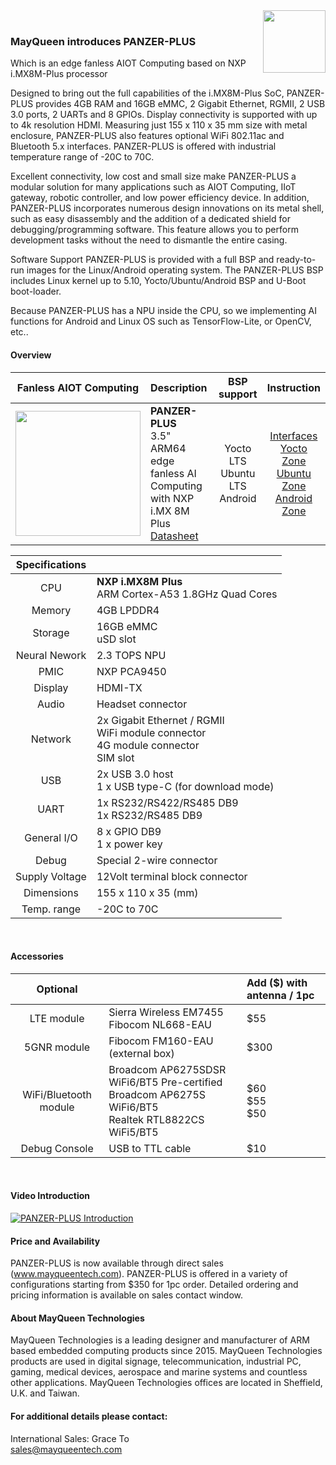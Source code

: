 <img src="https://www.mayqueentech.com/img/logo.png" width="100" align="right">
<br>

### MayQueen introduces PANZER-PLUS
Which is an edge fanless AIOT Computing based on NXP i.MX8M-Plus processor

Designed to bring out the full capabilities of the i.MX8M-Plus SoC, PANZER-PLUS provides 4GB RAM and 16GB eMMC, 2 Gigabit Ethernet, RGMII, 2 USB 3.0 ports, 2 UARTs and 8 GPIOs. Display connectivity is supported with up to 4k resolution HDMI. Measuring just 155 x 110 x 35 mm size with metal enclosure, PANZER-PLUS also features optional WiFi 802.11ac and Bluetooth 5.x interfaces. PANZER-PLUS is offered with industrial temperature range of -20C to 70C.

Excellent connectivity, low cost and small size make PANZER-PLUS a modular solution for many applications such as AIOT Computing, IIoT gateway, robotic controller, and low power efficiency device. In addition, PANZER-PLUS incorporates numerous design innovations on its metal shell, such as easy disassembly and the addition of a dedicated shield for debugging/programming software. This feature allows you to perform development tasks without the need to dismantle the entire casing.

Software Support
PANZER-PLUS is provided with a full BSP and ready-to-run images for the Linux/Android operating system.
The PANZER-PLUS BSP includes Linux kernel up to 5.10, Yocto/Ubuntu/Android BSP and U-Boot boot-loader.

Because PANZER-PLUS has a NPU inside the CPU, so we implementing AI functions for Android and Linux OS such as TensorFlow-Lite, or OpenCV, etc..
<br>

#### Overview
|                         Fanless AIOT Computing                         | Description                                                  |                       BSP support                       |                       Instruction                        |
| :----------------------------------------------------------: | :----------------------------------------------------------- | :---------------------------------------------------------: | :----------------------------------------------------------: |
| <img src="https://mayqueen-lab.github.io/img/panzer-plus.png" width="200"/> | **PANZER-PLUS** <br />     3.5" ARM64 edge fanless AI Computing with NXP i.MX 8M Plus <br/> [Datasheet](https://www.dropbox.com/scl/fi/w1sx5vcurrjmk9k94e4r3/panzer-plus.pdf?rlkey=55t78y84gnl08i8bre0hh3ckh&dl=0) | Yocto LTS <br /> Ubuntu LTS <br /> Android | [Interfaces](https://github.com/MayQueenTechCommunity/PANZER-PLUS/wiki/Interfaces) <br /> [Yocto Zone](https://github.com/MayQueenTechCommunity/PANZER-PLUS/wiki/Yocto-Zone) <br /> [Ubuntu Zone](https://github.com/MayQueenTechCommunity/PANZER-PLUS/wiki/Ubuntu-Zone) <br /> [Android Zone](https://github.com/MayQueenTechCommunity/PANZER-PLUS/wiki/Android-Zone) <br /> |


|                         Specifications                         |                                                   |
| :----------------------------------------------------------: | :----------------------------------------------------------- |
| CPU | **NXP i.MX8M Plus** <br />    ARM Cortex-A53 1.8GHz Quad Cores |
| Memory | 4GB LPDDR4 |
| Storage | 16GB eMMC <br /> uSD slot|
| Neural Nework | 2.3 TOPS NPU |
| PMIC | NXP PCA9450 |
| Display | HDMI-TX|
| Audio | Headset connector |
| Network | 2x Gigabit Ethernet / RGMII <br /> WiFi module connector <br /> 4G module connector <br /> SIM slot |
| USB | 2x USB 3.0 host <br /> 1 x USB type-C (for download mode) |
| UART | 1x RS232/RS422/RS485 DB9 <br /> 1x RS232/RS485 DB9 |
| General I/O | 8 x GPIO DB9 <br /> 1 x power key |
| Debug | Special 2-wire connector |
| Supply Voltage | 12Volt terminal block connector |
| Dimensions | 155 x 110 x 35 (mm) |
| Temp. range | -20C to 70C |
<br>

#### Accessories

|                         Optional                         |                                                   |                         Add ($) with antenna / 1pc                    |
| :----------------------------------------------------------: | :----------------------------------------------------------- |:----------------------------------------------------------- |
| LTE module | Sierra Wireless EM7455 <br /> Fibocom NL668-EAU| $55|
| 5GNR module | Fibocom FM160-EAU (external box)| $300 |
| WiFi/Bluetooth module | Broadcom AP6275SDSR WiFi6/BT5 Pre-certified <br /> Broadcom AP6275S WiFi6/BT5 <br /> Realtek RTL8822CS WiFi5/BT5 | $60 <br /> $55 <br /> $50|
| Debug Console | USB to TTL cable | $10|
<br>

#### Video Introduction
[![PANZER-PLUS Introduction](https://res.cloudinary.com/marcomontalbano/image/upload/v1706499781/video_to_markdown/images/youtube--kA_dhOvVW94-c05b58ac6eb4c4700831b2b3070cd403.jpg)](https://www.youtube.com/watch?v=kA_dhOvVW94 "PANZER-PLUS Introduction")
<br>

#### Price and Availability
PANZER-PLUS is now available through direct sales (www.mayqueentech.com).
PANZER-PLUS is offered in a variety of configurations starting from $350 for 1pc order.
Detailed ordering and pricing information is available on sales contact window.
<br>

#### About MayQueen Technologies
MayQueen Technologies is a leading designer and manufacturer of ARM based embedded computing products since 2015.
MayQueen Technologies products are used in digital signage, telecommunication, industrial PC, gaming, medical devices, aerospace and marine systems and countless other applications.
MayQueen Technologies offices are located in Sheffield, U.K. and Taiwan.
<br>

#### For additional details please contact:

International Sales: Grace To
<br> 
sales@mayqueentech.com 


